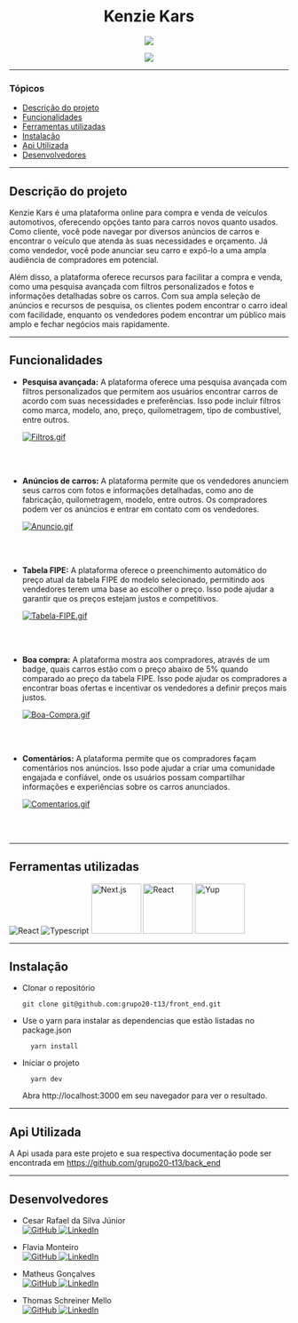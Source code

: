 <h1 align="center"> Kenzie Kars </h1>

<p align="center">
   <img src="http://img.shields.io/static/v1?label=STATUS&message=EM%20DESENVOLVIMENTO&color=RED&style=for-the-badge"/>
</p>

<p align="center">
 <img src="https://i.postimg.cc/xT4nxZYk/Site.gif"/>
</p>

<hr>

### Tópicos

- [Descrição do projeto](#descrição-do-projeto)
- [Funcionalidades](#funcionalidades)
- [Ferramentas utilizadas](#ferramentas-utilizadas)
- [Instalação](#instalação)
- [Api Utilizada](#api-utilizada)
- [Desenvolvedores](#desenvolvedores)

<hr>

## Descrição do projeto

<p align="justify">

Kenzie Kars é uma plataforma online para compra e venda de veículos automotivos, oferecendo opções tanto para carros novos quanto usados. Como cliente, você pode navegar por diversos anúncios de carros e encontrar o veículo que atenda às suas necessidades e orçamento. Já como vendedor, você pode anunciar seu carro e expô-lo a uma ampla audiência de compradores em potencial.

Além disso, a plataforma oferece recursos para facilitar a compra e venda, como uma pesquisa avançada com filtros personalizados e fotos e informações detalhadas sobre os carros. Com sua ampla seleção de anúncios e recursos de pesquisa, os clientes podem encontrar o carro ideal com facilidade, enquanto os vendedores podem encontrar um público mais amplo e fechar negócios mais rapidamente.

</p>

<hr>

## Funcionalidades

- **Pesquisa avançada:** A plataforma oferece uma pesquisa avançada com filtros personalizados que permitem aos usuários encontrar carros de acordo com suas necessidades e preferências. Isso pode incluir filtros como marca, modelo, ano, preço, quilometragem, tipo de combustível, entre outros.

  [![Filtros.gif](https://i.postimg.cc/L5dmTCPd/Filtros.gif)](https://postimg.cc/XG8MNgxx)
<br>
<br>

- **Anúncios de carros:** A plataforma permite que os vendedores anunciem seus carros com fotos e informações detalhadas, como ano de fabricação, quilometragem, modelo, entre outros. Os compradores podem ver os anúncios e entrar em contato com os vendedores.

  [![Anuncio.gif](https://i.postimg.cc/xTZnTdwR/Anuncio.gif)](https://postimg.cc/xcLW69TJ)
<br>
<br>

- **Tabela FIPE:** A plataforma oferece o preenchimento automático do preço atual da tabela FIPE do modelo selecionado, permitindo aos vendedores terem uma base ao escolher o preço. Isso pode ajudar a garantir que os preços estejam justos e competitivos.

  [![Tabela-FIPE.gif](https://i.postimg.cc/g24SSKwg/Tabela-FIPE.gif)](https://postimg.cc/QF9JV1J7)
<br>
<br>

- **Boa compra:** A plataforma mostra aos compradores, através de um badge, quais carros estão com o preço abaixo de 5% quando comparado ao preço da tabela FIPE. Isso pode ajudar os compradores a encontrar boas ofertas e incentivar os vendedores a definir preços mais justos.

  [![Boa-Compra.gif](https://i.postimg.cc/dtZJKLRR/Boa-Compra.gif)](https://postimg.cc/rKTB1yPz)
<br>
<br>

- **Comentários:** A plataforma permite que os compradores façam comentários nos anúncios. Isso pode ajudar a criar uma comunidade engajada e confiável, onde os usuários possam compartilhar informações e experiências sobre os carros anunciados.

  [![Comentarios.gif](https://i.postimg.cc/DwBhrL7T/Comentarios.gif)](https://postimg.cc/cvgPZKK9)
<br>
<br>

<hr>

## Ferramentas utilizadas

<img src="https://img.shields.io/badge/React-20232A?style=for-the-badge&logo=react&logoColor=61DAFB" alt="React">

<img src="https://img.shields.io/badge/TypeScript-007ACC?style=for-the-badge&logo=typescript&logoColor=white" alt="Typescript">

<img src="https://i.postimg.cc/DfWKKYm1/Next.jpg" width="90px" alt="Next.js">

<img src="https://i.postimg.cc/qvnCzLRF/Chakra.jpg" width="90px" alt="React">

<img src="https://i.postimg.cc/KzzGgPFL/Yup.jpg" width="90px"  alt="Yup">

<hr>

## Instalação

- Clonar o repositório

  ```
  git clone git@github.com:grupo20-t13/front_end.git
  ```

- Use o yarn para instalar as dependencias que estão listadas no package.json
  ```
    yarn install
  ```
- Iniciar o projeto
  ```
    yarn dev
  ```
  Abra http://localhost:3000 em seu navegador para ver o resultado.

<hr>

## Api Utilizada

A Api usada para este projeto e sua respectiva documentação pode ser encontrada em https://github.com/grupo20-t13/back_end

<hr>

## Desenvolvedores

- Cesar Rafael da Silva Júnior
  <br>
  <a href="https://github.com/cesarrafaeljunior">
  <img src="https://img.shields.io/badge/GitHub-100000?style=for-the-badge&logo=github&logoColor=white" alt="GitHub">
  </a>
  <a href="https://www.linkedin.com/in/cesarrafaeljunior/">
  <img src="https://img.shields.io/badge/LinkedIn-0077B5?style=for-the-badge&logo=linkedin&logoColor=white" alt="LinkedIn">
  </a>
  <br>

- Flavia Monteiro
  <br>
  <a href="https://github.com/FlaviaBMonteiro">
  <img src="https://img.shields.io/badge/GitHub-100000?style=for-the-badge&logo=github&logoColor=white" alt="GitHub">
  </a>
  <a href="https://www.linkedin.com/in/flaviamont/">
  <img src="https://img.shields.io/badge/LinkedIn-0077B5?style=for-the-badge&logo=linkedin&logoColor=white" alt="LinkedIn">
  </a>
  <br>

- Matheus Gonçalves
  <br>
  <a href="https://github.com/matheuscg13">
  <img src="https://img.shields.io/badge/GitHub-100000?style=for-the-badge&logo=github&logoColor=white" alt="GitHub">
  </a>
  <a href="">
  <img src="https://img.shields.io/badge/LinkedIn-0077B5?style=for-the-badge&logo=linkedin&logoColor=white" alt="LinkedIn">
  </a>
  <br>

- Thomas Schreiner Mello
  <br>
  <a href="https://github.com/ThomSchreiner">
  <img src="https://img.shields.io/badge/GitHub-100000?style=for-the-badge&logo=github&logoColor=white" alt="GitHub">
  </a>
  <a href="https://www.linkedin.com/in/thomschreiner/">
  <img src="https://img.shields.io/badge/LinkedIn-0077B5?style=for-the-badge&logo=linkedin&logoColor=white" alt="LinkedIn">
  </a>
